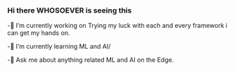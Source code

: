### Hi there WHOSOEVER is seeing this

-🔭 I’m currently working on Trying my luck with each and every framework i can get my hands on.

-🌱 I’m currently learning ML and AI/

-💬 Ask me about anything related ML and AI on the Edge.

<!--
**tripathijiii/tripathijiii** is a ✨ _special_ ✨ repository because its `README.md` (this file) appears on your GitHub profile.

Here are some ideas to get you started:

- 🔭 I’m currently working on ...
- 🌱 I’m currently learning ...
- 👯 I’m looking to collaborate on ...
- 🤔 I’m looking for help with ...
- 💬 Ask me about ...
- 📫 How to reach me: ...
- 😄 Pronouns: ...
- ⚡ Fun fact: ...
-->
